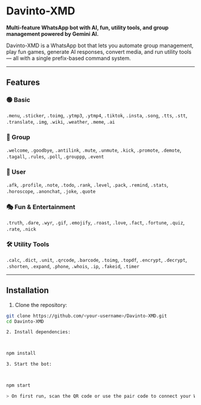 # Davinto-XMD

**Multi-feature WhatsApp bot with AI, fun, utility tools, and group management powered by Gemini AI.**

Davinto-XMD is a WhatsApp bot that lets you automate group management, play fun games, generate AI responses, convert media, and run utility tools — all with a single prefix-based command system.

---

## Features

### 🟢 Basic
`.menu`, `.sticker`, `.toimg`, `.ytmp3`, `.ytmp4`, `.tiktok`, `.insta`, `.song`, `.tts`, `.stt`, `.translate`, `.img`, `.wiki`, `.weather`, `.meme`, `.ai`  

### 👥 Group
`.welcome`, `.goodbye`, `.antilink`, `.mute`, `.unmute`, `.kick`, `.promote`, `.demote`, `.tagall`, `.rules`, `.poll`, `.grouppp`, `.event`  

### 👤 User
`.afk`, `.profile`, `.note`, `.todo`, `.rank`, `.level`, `.pack`, `.remind`, `.stats`, `.horoscope`, `.anonchat`, `.joke`, `.quote`  

### 🎭 Fun & Entertainment
`.truth`, `.dare`, `.wyr`, `.gif`, `.emojify`, `.roast`, `.love`, `.fact`, `.fortune`, `.quiz`, `.rate`, `.nick`  

### 🛠 Utility Tools
`.calc`, `.dict`, `.unit`, `.qrcode`, `.barcode`, `.toimg`, `.topdf`, `.encrypt`, `.decrypt`, `.shorten`, `.expand`, `.phone`, `.whois`, `.ip`, `.fakeid`, `.timer`  

---

## Installation

1. Clone the repository:

```bash
git clone https://github.com/<your-username>/Davinto-XMD.git
cd Davinto-XMD

2. Install dependencies:



npm install

3. Start the bot:



npm start

> On first run, scan the QR code or use the pair code to connect your WhatsApp account.

